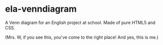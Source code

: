 # ela-venndiagram

A Venn diagram for an English project at school. Made of pure HTML5 and CSS. 

(Mrs. W, if you see this, you've come to the right place! And yes, this is me.)